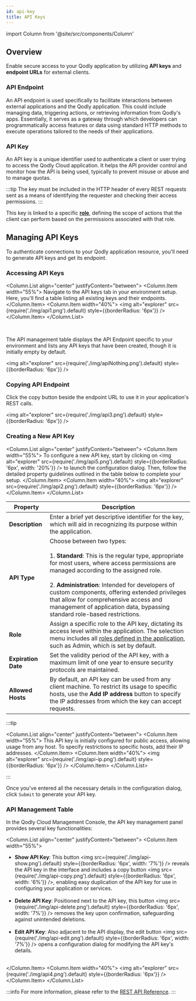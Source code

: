 ```yaml
---
id: api-key
title: API Keys
---
```


import Column from '@site/src/components/Column'


## Overview

Enable secure access to your Qodly application by utilizing **API keys** and **endpoint URLs** for external clients.


### API Endpoint

An API endpoint is used specifically to facilitate interactions between external applications and the Qodly application. This could include managing data, triggering actions, or retrieving information from Qodly's apps. Essentially, it serves as a gateway through which developers can programmatically access features or data using standard HTTP methods to execute operations tailored to the needs of their applications.

### API Key

An API key is a unique identifier used to authenticate a client or user trying to access the Qodly Cloud application. It helps the API provider control and monitor how the API is being used, typically to prevent misuse or abuse and to manage quotas.

:::tip
The key must be included in the HTTP header of every REST requests sent as a means of identifying the requester and checking their access permissions.
:::

This key is linked to a specific [**role**](../studio/roles/rolesPrivilegesOverview.md), defining the scope of actions that the client can perform based on the permissions associated with that role.


## Managing API Keys

To authenticate connections to your Qodly application resource, you'll need to generate API keys and get its endpoint.

### Accessing API Keys

<Column.List align="center" justifyContent="between">
    <Column.Item width="55%">
      Navigate to the API keys tab in your environment setup. Here, you'll find a table listing all existing keys and their endpoints.
    </Column.Item>
    <Column.Item width="40%">
		<img alt="explorer" src={require('./img/api1.png').default} style={{borderRadius: '6px'}} />
    </Column.Item>
</Column.List>

<br/>


The API management table displays the API Endpoint specific to your environment and lists any API keys that have been created, though it is initially empty by default.

<img alt="explorer" src={require('./img/apiNothing.png').default} style={{borderRadius: '6px'}} />



### Copying API Endpoint

Click the copy button beside the endpoint URL to use it in your application's REST calls.

<img alt="explorer" src={require('./img/api3.png').default} style={{borderRadius: '6px'}} />


### Creating a New API Key

<Column.List align="center" justifyContent="between">
    <Column.Item width="55%">
        To configure a new API key, start by clicking on <img alt="explorer" src={require('./img/api5.png').default} style={{borderRadius: '6px', width: '20%'}} /> to launch the configuration dialog. Then, follow the detailed property guidelines outlined in the table below to complete your setup.
    </Column.Item>
    <Column.Item width="40%">
		<img alt="explorer" src={require('./img/api2.png').default} style={{borderRadius: '6px'}} />
    </Column.Item>
</Column.List>


| Property           | Description                                                                                                            |
|--------------------|------------------------------------------------------------------------------------------------------------------------|
| **Description**    | Enter a brief yet descriptive identifier for the key, which will aid in recognizing its purpose within the application. |
| **API Type** | Choose between two types:<br/><br/>1. **Standard**: This is the regular type, appropriate for most users, where access permissions are managed according to the assigned role.<br/><br/>2. **Administration**: Intended for developers of custom components, offering extended privileges that allow for comprehensive access and management of application data, bypassing standard role-based restrictions. |
| **Role** | Assign a specific role to the API key, dictating its access level within the application. The selection menu includes all [roles defined in the application](../studio/roles/rolesPrivilegesOverview.md), such as Admin, which is set by default. |
| **Expiration Date** | Set the validity period of the API key, with a maximum limit of one year to ensure security protocols are maintained. |
| **Allowed Hosts** | By default, an API key can be used from any client machine. To restrict its usage to specific hosts, use the **Add IP address** button to specify the IP addresses from which the key can accept requests. |

:::tip

<Column.List align="center" justifyContent="between">
    <Column.Item width="55%">
        This API key is initially configured for public access, allowing usage from any host. To specify restrictions to specific hosts, add their IP addresses.
    </Column.Item>
    <Column.Item width="40%">
		<img alt="explorer" src={require('./img/api-ip.png').default} style={{borderRadius: '6px'}} />
    </Column.Item>
</Column.List>

:::

Once you've entered all the necessary details in the configuration dialog, click `Submit` to generate your API key.


### API Management Table

In the Qodly Cloud Management Console, the API key management panel provides several key functionalities:

<Column.List align="center" justifyContent="between">
    <Column.Item width="55%">
        <ul>
            <li><strong>Show API Key</strong>: This button <img src={require('./img/api-show.png').default} style={{borderRadius: '6px', width: '7%'}} /> reveals the API key in the interface and includes a copy button <img src={require('./img/api-copy.png').default} style={{borderRadius: '6px', width: '6%'}} />, enabling easy duplication of the API key for use in configuring your application or services.</li><br/>
            <li><strong>Delete API Key</strong>: Positioned next to the API key, this button <img src={require('./img/api-delete.png').default} style={{borderRadius: '6px', width: '7%'}} /> removes the key upon confirmation, safeguarding against unintended deletions.</li><br/>
            <li><strong>Edit API Key</strong>: Also adjacent to the API display, the edit button <img src={require('./img/api-edit.png').default} style={{borderRadius: '6px', width: '7%'}} /> opens a configuration dialog for modifying the API key's details.</li><br/>
        </ul>
    </Column.Item>
    <Column.Item width="40%">
		<img alt="explorer" src={require('./img/api4.png').default} style={{borderRadius: '6px'}} />
    </Column.Item>
</Column.List>


:::info
For more information, please refer to the [REST API Reference](../api/overview).
:::
